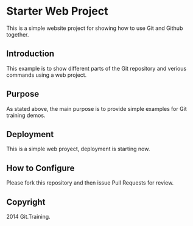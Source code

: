 # Starter Web Project

This is a simple website project for showing how to use Git and Github together.

## Introduction

This example is to show different parts of the Git repository and verious commands using a web project.

## Purpose

As stated above, the main purpose is to provide simple examples for Git training demos.

## Deployment

This is a simple web proyect, deployment is starting now.

## How to Configure

Please fork this repository and then issue Pull Requests for review.

## Copyright

2014 Git.Training.
